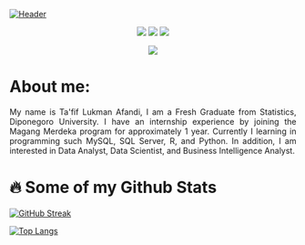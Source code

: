 [![Header](https://media-exp1.licdn.com/dms/image/D5616AQHjeiUMSC8BAQ/profile-displaybackgroundimage-shrink_350_1400/0/1667108026239?e=1674691200&v=beta&t=Vd8DaPXfNo_Wc5YLA1Pzr-t_XKeSVM7_DOtGp986O_c)](https://www.linkedin.com/in/tafiflukman/)

<p align = "center">
    <a href="mailto:tafif5880@gmail.com" target="blank"><img src="https://img.shields.io/badge/Gmail-c14438?style=flat&logo=Gmail&logoColor=white"/></a>
    <a href="https://www.linkedin.com/in/tafiflukman/" target="blank"><img src="https://img.shields.io/badge/LinkedIn-0072b1?style=flat&logo=Linkedin&logoColor=white"/></a>
    <a href="https://public.tableau.com/app/profile/ta.fif.lukman.afandi" target="blank"><img src="https://img.shields.io/badge/Tableau_Public-ffffff?style=flat&logo=Tableau"/></a>
</p>
<p align="center"> <img src=https://komarev.com/ghpvc/?username=Tafif04></p>

# About me:
<p align = "justify"> My name is Ta'fif Lukman Afandi, I am a Fresh Graduate from Statistics, Diponegoro University. I have an internship experience by joining the Magang Merdeka program for approximately 1 year. Currently I learning in programming such MySQL, SQL Server, R, and Python. In addition, I am interested in Data Analyst, Data Scientist, and Business Intelligence Analyst.
</p>

# :fire: Some of my Github Stats
[![GitHub Streak](http://github-readme-streak-stats.herokuapp.com?user=Tafif04&theme=dark&background=000000)](https://git.io/streak-stats)

[![Top Langs](https://github-readme-stats.vercel.app/api/top-langs/?username=Tafif04&layout=compact&theme=vision-friendly-dark)](https://github.com/anuraghazra/github-readme-stats)

[webdev]: https://github.com/Tafif04/tafifla
